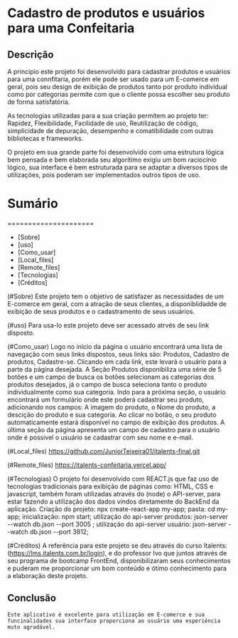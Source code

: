 # Cadastro de produtos e usuários para uma Confeitaria

## Descrição
  A princípio este projeto foi desenvolvido para cadastrar produtos e usuários para uma connfitaria, porém ele pode ser usado para um E-comerce em geral, pois seu design de exibição de produtos tanto por produto individual como por categorias permite com que o cliente possa escolher seu produto de forma satisfatória.

  As tecnologias utilizadas para a sua criação permitem ao projeto ter:
  Rapidez, Flexibilidade, Facilidade de uso, Reutilização de código, simplicidade de depuração, desempenho e comatibilidade com outras bibliotecas e frameworks.

  O projeto em sua grande parte foi desenvolvido com uma estrutura lógica bem pensada e bem elaborada seu algorítimo exigiu um bom raciocínio lógico, sua interface é bem estruturada para se adaptar a diversos tipos de utilizações, pois poderam ser implementados outros tipos de uso.

# Sumário
=====================
<!--ts-->
 * [Sobre] 
 * [uso]
 * [Como_usar] 
 * [Local_files]
 * [Remote_files]
 * [Tecnologias]
 * [Créditos]
<!--te-->

 (#Sobre) Este projeto tem o objetivo de satisfazer as necessidades de um E-comerce em geral, com a atração de seus clientes, a disponiblidadde de exibição de seus produtos e o cadastramento de seus usuários.

 (#uso) Para usa-lo este projeto deve ser acessado atrvés de seu link disposto.  

 (#Como_usar) Logo no início da página o usuário encontrará uma lista de navegação com seus links dispostos, seus links são: Produtos, Cadastro de produtos, Cadastre-se.
 Clicando em cada link, este levará o usuário para a parte da página desejada.
  A Seção Produtos disponibiliza uma série de 5 botões e um campo de busca os botões selecionam as categorias dos produtos desejados, já o campo de busca seleciona tanto o produto individualmente como sua categoria.
  Indo para a próxima seção, o usuário encontrará um formulário onde este poderá cadastrar seu produto, adicionando nos campos: A imagem do produto, o Nome do produto, a descição do produto e sua categoria.
  Ao clicar no botão, o seu produto automaticamente estará disponível no campo de exibição dos produtos.
  A última seção da página apresenta um campo de cadastro para o usuário onde é possivel o usuário se cadastrar com seu nome e e-mail.

  (#Local_files) https://github.com/JuniorTeixeira01/italents-final.git
 
  (#Remote_files) https://italents-confeitaria.vercel.app/ 

  (#Tecnologias) O projeto foi desenvolvido com REACT.js que faz uso de tecnologias tradicionais para exibição de páginas como: HTML, CSS  e javascript, também foram utilizadas através do (node) o API-server, para estar fazendo a utilização dos dados vindos diretamente do BackEnd da aplicação.
  Criação do projeto: npx create-react-app my-app;
  pasta: cd my-app;
  inicialização: npm start;
  utilização do api-server produtos: json-server --watch db.json --port 3005 ;
  utilização do api-server usuário: json-server --watch db.json --port 3812;

  (#Créditos) A referência para este projeto se deu através do curso Italents:(https://lms.italents.com.br/login), e do professor Ivo 
  que juntos através de seu programa de bootcamp FrontEnd, disponibilizaram seus conhecimentos e puderam me proporcionar um bom conteúdo e ótimo conhecimento para a elaboração deste projeto.

  ## Conclusão 
    Este aplicativo é excelente para utilização em E-comerce e sua funcinalidades sua interface proporciona ao usuário uma esperiência muto agradável.